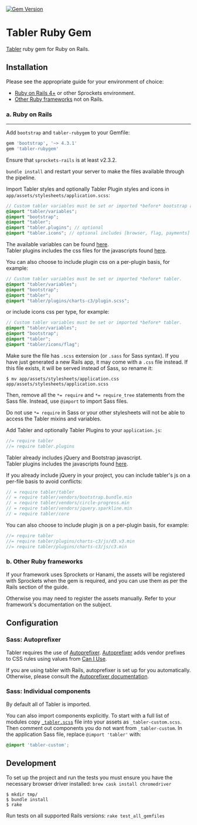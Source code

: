 [![Gem Version](https://badge.fury.io/rb/tabler-rubygem.svg)](https://badge.fury.io/rb/tabler-rubygem)

# Tabler Ruby Gem

[Tabler][tabler-home] ruby gem for Ruby on Rails.

## Installation

Please see the appropriate guide for your environment of choice:

* [Ruby on Rails 4+](#a-ruby-on-rails) or other Sprockets environment.
* [Other Ruby frameworks](#b-other-ruby-frameworks) not on Rails.

### a. Ruby on Rails

------------------------

Add `bootstrap` and `tabler-rubygem` to your Gemfile:

```ruby
gem 'bootstrap', '~> 4.3.1'
gem 'tabler-rubygem'
```

Ensure that `sprockets-rails` is at least v2.3.2.

`bundle install` and restart your server to make the files available through the pipeline.

Import Tabler styles and optionally Tabler Plugin styles and icons in `app/assets/stylesheets/application.scss`:

```scss
// Custom tabler variables must be set or imported *before* bootstrap and tabler.
@import "tabler/variables";
@import "bootstrap";
@import "tabler";
@import "tabler.plugins"; // optional
@import "tabler.icons"; // optional includes [browser, flag, payments]
```

The available variables can be found [here][tabler-variables.scss].  
Tabler plugins includes the css files for the javascripts found [here][tabler-plugins].

You can also choose to include plugin css on a per-plugin basis, for example:

```scss
// Custom tabler variables must be set or imported *before* tabler.
@import "tabler/variables";
@import "bootstrap";
@import "tabler";
@import "tabler/plugins/charts-c3/plugin.scss";
```

or include icons css per type, for example:

```scss
// Custom tabler variables must be set or imported *before* tabler.
@import "tabler/variables";
@import "bootstrap";
@import "tabler";
@import "tabler/icons/flag";
```

Make sure the file has `.scss` extension (or `.sass` for Sass syntax). If you have just generated a new Rails app,
it may come with a `.css` file instead. If this file exists, it will be served instead of Sass, so rename it:

```console
$ mv app/assets/stylesheets/application.css app/assets/stylesheets/application.scss
```

Then, remove all the `*= require` and `*= require_tree` statements from the Sass file. Instead, use `@import` to import Sass files.

Do not use `*= require` in Sass or your other stylesheets will not be able to access the Tabler mixins and variables.

Add Tabler and optionally Tabler Plugins to your `application.js`:

```js
//= require tabler
//= require tabler.plugins
```

Tabler already includes jQuery and Bootstrap javascript.  
Tabler plugins includes the javascripts found [here][tabler-plugins].

If you already include jQuery in your project, you can include tabler's js on a per-file basis to avoid conflicts:

```js
// = require tabler/tabler
// = require tabler/vendors/bootstrap.bundle.min
// = require tabler/vendors/circle-progress.min
// = require tabler/vendors/jquery.sparkline.min
// = require tabler/core
```

You can also choose to include plugin js on a per-plugin basis, for example:

```js
//= require tabler
//= require tabler/plugins/charts-c3/js/d3.v3.min
//= require tabler/plugins/charts-c3/js/c3.min
```

### b. Other Ruby frameworks

If your framework uses Sprockets or Hanami,
the assets will be registered with Sprockets when the gem is required,
and you can use them as per the Rails section of the guide.

Otherwise you may need to register the assets manually.
Refer to your framework's documentation on the subject.

## Configuration

### Sass: Autoprefixer

Tabler requires the use of [Autoprefixer][autoprefixer].
[Autoprefixer][autoprefixer] adds vendor prefixes to CSS rules using values from [Can I Use](http://caniuse.com/).

If you are using tabler with Rails, autoprefixer is set up for you automatically.
Otherwise, please consult the [Autoprefixer documentation][autoprefixer].

### Sass: Individual components

By default all of Tabler is imported.

You can also import components explicitly. To start with a full list of modules copy
[`_tabler.scss`](https://github.com/lightyrs/tabler-rubygem/blob/master/assets/stylesheets/_tabler.scss) file into your assets as `_tabler-custom.scss`.
Then comment out components you do not want from `_tabler-custom`.
In the application Sass file, replace `@import 'tabler'` with:

```scss
@import 'tabler-custom';
```

[tabler-home]: https://tabler.github.io/
[tabler-variables.scss]: https://github.com/lightyrs/tabler-rubygem/blob/master/assets/stylesheets/tabler/_variables.scss
[tabler-javascripts]: https://github.com/lightyrs/tabler-rubygem/tree/master/assets/javascripts
[tabler-plugins]:
https://github.com/tabler/tabler/tree/master/dist/assets/plugins
[autoprefixer]: https://github.com/ai/autoprefixer
[popper.js]: https://popper.js.org

## Development

To set up the project and run the tests you must ensure you have the necessary browser driver installed: `brew cask install chromedriver`

```
$ mkdir tmp/
$ bundle install
$ rake
```

Run tests on all supported Rails versions: `rake test_all_gemfiles`
